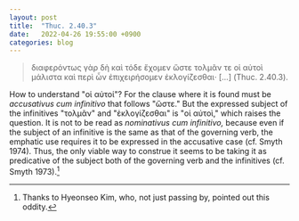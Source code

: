 ```yaml
---
layout: post
title:  "Thuc. 2.40.3"
date:   2022-04-26 19:55:00 +0900
categories: blog
---
```

> διαφερόντως γὰρ δὴ καὶ τόδε ἔχομεν ὥστε τολμᾶν τε οἱ αὐτοὶ μάλιστα καὶ περὶ ὧν ἐπιχειρήσομεν ἐκλογίζεσθαι· [...] (Thuc. 2.40.3).

How to understand "οἱ αὐτοί"? For the clause where it is found must be *accusativus cum infinitivo* that follows "ὥστε." But the expressed subject of the infinitives "τολμᾶν" and "ἐκλογίζεσθαι" is "οἱ αὐτοὶ," which raises the question. It is not to be read as *nominativus cum infinitivo,* because even if the subject of an infinitive is the same as that of the governing verb, the emphatic use requires it to be expressed in the accusative case (cf. Smyth 1974). Thus, the only viable way to construe it seems to be taking it as predicative of the subject both of the governing verb and the infinitives (cf. Smyth 1973).[^1]

[^1]: Thanks to Hyeonseo Kim, who, not just passing by, pointed out this oddity.